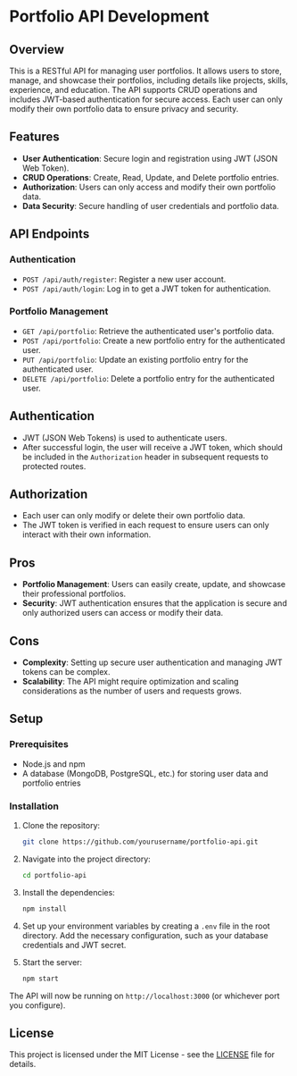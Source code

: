 # Portfolio API Development

## Overview
This is a RESTful API for managing user portfolios. It allows users to store, manage, and showcase their portfolios, including details like projects, skills, experience, and education. The API supports CRUD operations and includes JWT-based authentication for secure access. Each user can only modify their own portfolio data to ensure privacy and security.

## Features
- **User Authentication**: Secure login and registration using JWT (JSON Web Token).
- **CRUD Operations**: Create, Read, Update, and Delete portfolio entries.
- **Authorization**: Users can only access and modify their own portfolio data.
- **Data Security**: Secure handling of user credentials and portfolio data.

## API Endpoints

### Authentication
- `POST /api/auth/register`: Register a new user account.
- `POST /api/auth/login`: Log in to get a JWT token for authentication.

### Portfolio Management
- `GET /api/portfolio`: Retrieve the authenticated user's portfolio data.
- `POST /api/portfolio`: Create a new portfolio entry for the authenticated user.
- `PUT /api/portfolio`: Update an existing portfolio entry for the authenticated user.
- `DELETE /api/portfolio`: Delete a portfolio entry for the authenticated user.

## Authentication
- JWT (JSON Web Tokens) is used to authenticate users.
- After successful login, the user will receive a JWT token, which should be included in the `Authorization` header in subsequent requests to protected routes.

## Authorization
- Each user can only modify or delete their own portfolio data.
- The JWT token is verified in each request to ensure users can only interact with their own information.

## Pros
- **Portfolio Management**: Users can easily create, update, and showcase their professional portfolios.
- **Security**: JWT authentication ensures that the application is secure and only authorized users can access or modify their data.

## Cons
- **Complexity**: Setting up secure user authentication and managing JWT tokens can be complex.
- **Scalability**: The API might require optimization and scaling considerations as the number of users and requests grows.

## Setup

### Prerequisites
- Node.js and npm
- A database (MongoDB, PostgreSQL, etc.) for storing user data and portfolio entries

### Installation
1. Clone the repository:
    ```bash
    git clone https://github.com/yourusername/portfolio-api.git
    ```

2. Navigate into the project directory:
    ```bash
    cd portfolio-api
    ```

3. Install the dependencies:
    ```bash
    npm install
    ```

4. Set up your environment variables by creating a `.env` file in the root directory. Add the necessary configuration, such as your database credentials and JWT secret.

5. Start the server:
    ```bash
    npm start
    ```

The API will now be running on `http://localhost:3000` (or whichever port you configure).

## License
This project is licensed under the MIT License - see the [LICENSE](LICENSE) file for details.

